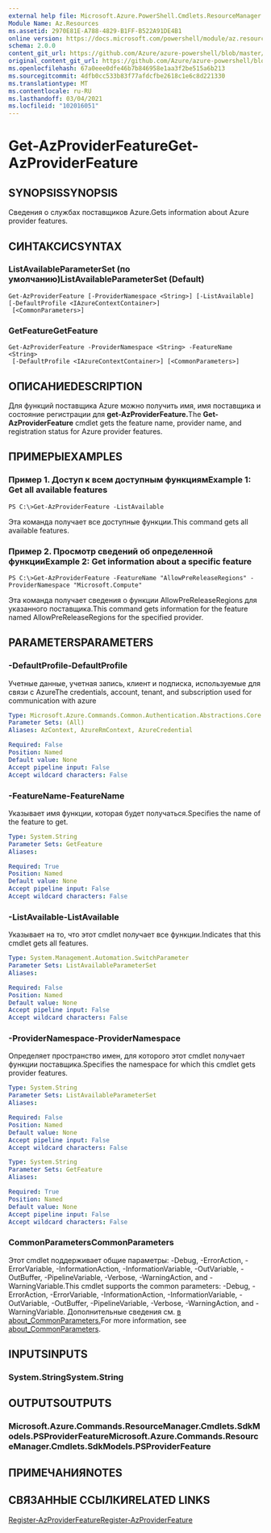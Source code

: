 ```yaml
---
external help file: Microsoft.Azure.PowerShell.Cmdlets.ResourceManager.dll-Help.xml
Module Name: Az.Resources
ms.assetid: 2970E81E-A788-4829-B1FF-B522A91DE4B1
online version: https://docs.microsoft.com/powershell/module/az.resources/get-azproviderfeature
schema: 2.0.0
content_git_url: https://github.com/Azure/azure-powershell/blob/master/src/Resources/Resources/help/Get-AzProviderFeature.md
original_content_git_url: https://github.com/Azure/azure-powershell/blob/master/src/Resources/Resources/help/Get-AzProviderFeature.md
ms.openlocfilehash: 67a0eee0dfe46b7b846958e1aa3f2be515a6b213
ms.sourcegitcommit: 4dfb0cc533b83f77afdcfbe2618c1e6c8d221330
ms.translationtype: MT
ms.contentlocale: ru-RU
ms.lasthandoff: 03/04/2021
ms.locfileid: "102016051"
---
```

# <span data-ttu-id="fe5aa-101">Get-AzProviderFeature</span><span class="sxs-lookup"><span data-stu-id="fe5aa-101">Get-AzProviderFeature</span></span>

## <span data-ttu-id="fe5aa-102">SYNOPSIS</span><span class="sxs-lookup"><span data-stu-id="fe5aa-102">SYNOPSIS</span></span>
<span data-ttu-id="fe5aa-103">Сведения о службах поставщиков Azure.</span><span class="sxs-lookup"><span data-stu-id="fe5aa-103">Gets information about Azure provider features.</span></span>

## <span data-ttu-id="fe5aa-104">СИНТАКСИС</span><span class="sxs-lookup"><span data-stu-id="fe5aa-104">SYNTAX</span></span>

### <span data-ttu-id="fe5aa-105">ListAvailableParameterSet (по умолчанию)</span><span class="sxs-lookup"><span data-stu-id="fe5aa-105">ListAvailableParameterSet (Default)</span></span>
```
Get-AzProviderFeature [-ProviderNamespace <String>] [-ListAvailable] [-DefaultProfile <IAzureContextContainer>]
 [<CommonParameters>]
```

### <span data-ttu-id="fe5aa-106">GetFeature</span><span class="sxs-lookup"><span data-stu-id="fe5aa-106">GetFeature</span></span>
```
Get-AzProviderFeature -ProviderNamespace <String> -FeatureName <String>
 [-DefaultProfile <IAzureContextContainer>] [<CommonParameters>]
```

## <span data-ttu-id="fe5aa-107">ОПИСАНИЕ</span><span class="sxs-lookup"><span data-stu-id="fe5aa-107">DESCRIPTION</span></span>
<span data-ttu-id="fe5aa-108">Для функций поставщика Azure можно получить имя, имя поставщика и состояние регистрации для **get-AzProviderFeature.**</span><span class="sxs-lookup"><span data-stu-id="fe5aa-108">The **Get-AzProviderFeature** cmdlet gets the feature name, provider name, and registration status for Azure provider features.</span></span>

## <span data-ttu-id="fe5aa-109">ПРИМЕРЫ</span><span class="sxs-lookup"><span data-stu-id="fe5aa-109">EXAMPLES</span></span>

### <span data-ttu-id="fe5aa-110">Пример 1. Доступ к всем доступным функциям</span><span class="sxs-lookup"><span data-stu-id="fe5aa-110">Example 1: Get all available features</span></span>
```
PS C:\>Get-AzProviderFeature -ListAvailable
```

<span data-ttu-id="fe5aa-111">Эта команда получает все доступные функции.</span><span class="sxs-lookup"><span data-stu-id="fe5aa-111">This command gets all available features.</span></span>

### <span data-ttu-id="fe5aa-112">Пример 2. Просмотр сведений об определенной функции</span><span class="sxs-lookup"><span data-stu-id="fe5aa-112">Example 2: Get information about a specific feature</span></span>
```
PS C:\>Get-AzProviderFeature -FeatureName "AllowPreReleaseRegions" -ProviderNamespace "Microsoft.Compute"
```

<span data-ttu-id="fe5aa-113">Эта команда получает сведения о функции AllowPreReleaseRegions для указанного поставщика.</span><span class="sxs-lookup"><span data-stu-id="fe5aa-113">This command gets information for the feature named AllowPreReleaseRegions for the specified provider.</span></span>

## <span data-ttu-id="fe5aa-114">PARAMETERS</span><span class="sxs-lookup"><span data-stu-id="fe5aa-114">PARAMETERS</span></span>

### <span data-ttu-id="fe5aa-115">-DefaultProfile</span><span class="sxs-lookup"><span data-stu-id="fe5aa-115">-DefaultProfile</span></span>
<span data-ttu-id="fe5aa-116">Учетные данные, учетная запись, клиент и подписка, используемые для связи с Azure</span><span class="sxs-lookup"><span data-stu-id="fe5aa-116">The credentials, account, tenant, and subscription used for communication with azure</span></span>

```yaml
Type: Microsoft.Azure.Commands.Common.Authentication.Abstractions.Core.IAzureContextContainer
Parameter Sets: (All)
Aliases: AzContext, AzureRmContext, AzureCredential

Required: False
Position: Named
Default value: None
Accept pipeline input: False
Accept wildcard characters: False
```

### <span data-ttu-id="fe5aa-117">-FeatureName</span><span class="sxs-lookup"><span data-stu-id="fe5aa-117">-FeatureName</span></span>
<span data-ttu-id="fe5aa-118">Указывает имя функции, которая будет получаться.</span><span class="sxs-lookup"><span data-stu-id="fe5aa-118">Specifies the name of the feature to get.</span></span>

```yaml
Type: System.String
Parameter Sets: GetFeature
Aliases:

Required: True
Position: Named
Default value: None
Accept pipeline input: False
Accept wildcard characters: False
```

### <span data-ttu-id="fe5aa-119">-ListAvailable</span><span class="sxs-lookup"><span data-stu-id="fe5aa-119">-ListAvailable</span></span>
<span data-ttu-id="fe5aa-120">Указывает на то, что этот cmdlet получает все функции.</span><span class="sxs-lookup"><span data-stu-id="fe5aa-120">Indicates that this cmdlet gets all features.</span></span>

```yaml
Type: System.Management.Automation.SwitchParameter
Parameter Sets: ListAvailableParameterSet
Aliases:

Required: False
Position: Named
Default value: None
Accept pipeline input: False
Accept wildcard characters: False
```

### <span data-ttu-id="fe5aa-121">-ProviderNamespace</span><span class="sxs-lookup"><span data-stu-id="fe5aa-121">-ProviderNamespace</span></span>
<span data-ttu-id="fe5aa-122">Определяет пространство имен, для которого этот cmdlet получает функции поставщика.</span><span class="sxs-lookup"><span data-stu-id="fe5aa-122">Specifies the namespace for which this cmdlet gets provider features.</span></span>

```yaml
Type: System.String
Parameter Sets: ListAvailableParameterSet
Aliases:

Required: False
Position: Named
Default value: None
Accept pipeline input: False
Accept wildcard characters: False
```

```yaml
Type: System.String
Parameter Sets: GetFeature
Aliases:

Required: True
Position: Named
Default value: None
Accept pipeline input: False
Accept wildcard characters: False
```

### <span data-ttu-id="fe5aa-123">CommonParameters</span><span class="sxs-lookup"><span data-stu-id="fe5aa-123">CommonParameters</span></span>
<span data-ttu-id="fe5aa-124">Этот cmdlet поддерживает общие параметры: -Debug, -ErrorAction, -ErrorVariable, -InformationAction, -InformationVariable, -OutVariable, -OutBuffer, -PipelineVariable, -Verbose, -WarningAction, and -WarningVariable.</span><span class="sxs-lookup"><span data-stu-id="fe5aa-124">This cmdlet supports the common parameters: -Debug, -ErrorAction, -ErrorVariable, -InformationAction, -InformationVariable, -OutVariable, -OutBuffer, -PipelineVariable, -Verbose, -WarningAction, and -WarningVariable.</span></span> <span data-ttu-id="fe5aa-125">Дополнительные сведения см. [в about_CommonParameters.](http://go.microsoft.com/fwlink/?LinkID=113216)</span><span class="sxs-lookup"><span data-stu-id="fe5aa-125">For more information, see [about_CommonParameters](http://go.microsoft.com/fwlink/?LinkID=113216).</span></span>

## <span data-ttu-id="fe5aa-126">INPUTS</span><span class="sxs-lookup"><span data-stu-id="fe5aa-126">INPUTS</span></span>

### <span data-ttu-id="fe5aa-127">System.String</span><span class="sxs-lookup"><span data-stu-id="fe5aa-127">System.String</span></span>

## <span data-ttu-id="fe5aa-128">OUTPUTS</span><span class="sxs-lookup"><span data-stu-id="fe5aa-128">OUTPUTS</span></span>

### <span data-ttu-id="fe5aa-129">Microsoft.Azure.Commands.ResourceManager.Cmdlets.SdkModels.PSProviderFeature</span><span class="sxs-lookup"><span data-stu-id="fe5aa-129">Microsoft.Azure.Commands.ResourceManager.Cmdlets.SdkModels.PSProviderFeature</span></span>

## <span data-ttu-id="fe5aa-130">ПРИМЕЧАНИЯ</span><span class="sxs-lookup"><span data-stu-id="fe5aa-130">NOTES</span></span>

## <span data-ttu-id="fe5aa-131">СВЯЗАННЫЕ ССЫЛКИ</span><span class="sxs-lookup"><span data-stu-id="fe5aa-131">RELATED LINKS</span></span>

[<span data-ttu-id="fe5aa-132">Register-AzProviderFeature</span><span class="sxs-lookup"><span data-stu-id="fe5aa-132">Register-AzProviderFeature</span></span>](./Register-AzProviderFeature.md)


